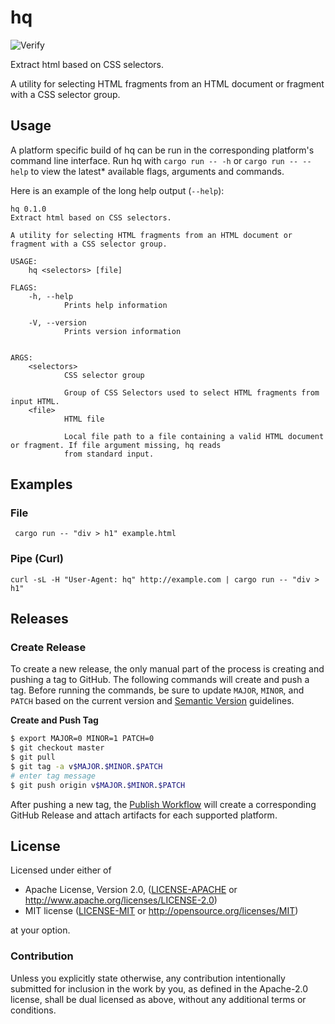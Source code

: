 # hq

![Verify](https://github.com/ozbe/hq/workflows/Verify/badge.svg)

Extract html based on CSS selectors.

A utility for selecting HTML fragments from an HTML document or fragment
with a CSS selector group.

## Usage

A platform specific build of hq can be run in the corresponding
platform's command line interface. Run hq with `cargo run -- -h` or
`cargo run -- --help` to view the latest* available flags, arguments and
commands.

Here is an example of the long help output (`--help`):

```text
hq 0.1.0
Extract html based on CSS selectors.

A utility for selecting HTML fragments from an HTML document or fragment with a CSS selector group.

USAGE:
    hq <selectors> [file]

FLAGS:
    -h, --help       
            Prints help information

    -V, --version    
            Prints version information


ARGS:
    <selectors>    
            CSS selector group
            
            Group of CSS Selectors used to select HTML fragments from input HTML.
    <file>         
            HTML file
            
            Local file path to a file containing a valid HTML document or fragment. If file argument missing, hq reads
            from standard input.
```

## Examples

### File

```
 cargo run -- "div > h1" example.html
```

### Pipe (Curl)

```
curl -sL -H "User-Agent: hq" http://example.com | cargo run -- "div > h1"
```

## Releases

### Create Release

To create a new release, the only manual part of the process is creating
and pushing a tag to GitHub. The following commands will create and push
a tag. Before running the commands, be sure to update `MAJOR`, `MINOR`,
and `PATCH` based on the current version and
[Semantic Version](https://semver.org/) guidelines.

**Create and Push Tag**
```bash
$ export MAJOR=0 MINOR=1 PATCH=0
$ git checkout master
$ git pull
$ git tag -a v$MAJOR.$MINOR.$PATCH
# enter tag message
$ git push origin v$MAJOR.$MINOR.$PATCH
```

After pushing a new tag, the
[Publish Workflow](.github/workflows/publish.yml) will create a
corresponding GitHub Release and attach artifacts for each supported
platform.

## License

Licensed under either of

* Apache License, Version 2.0, ([LICENSE-APACHE](LICENSE-APACHE) or
  http://www.apache.org/licenses/LICENSE-2.0)
* MIT license ([LICENSE-MIT](LICENSE-MIT) or
  http://opensource.org/licenses/MIT)

at your option.

### Contribution

Unless you explicitly state otherwise, any contribution intentionally
submitted for inclusion in the work by you, as defined in the Apache-2.0
license, shall be dual licensed as above, without any additional terms
or conditions.

